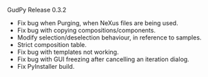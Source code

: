 GudPy Release 0.3.2
 - Fix bug when Purging, when NeXus files are being used.
 - Fix bug with copying compositions/components.
 - Modify selection/deselection behaviour, in reference to samples.
 - Strict composition table.
 - Fix bug with templates not working.
 - Fix bug with GUI freezing after cancelling an iteration dialog.
 - Fix PyInstaller build.
